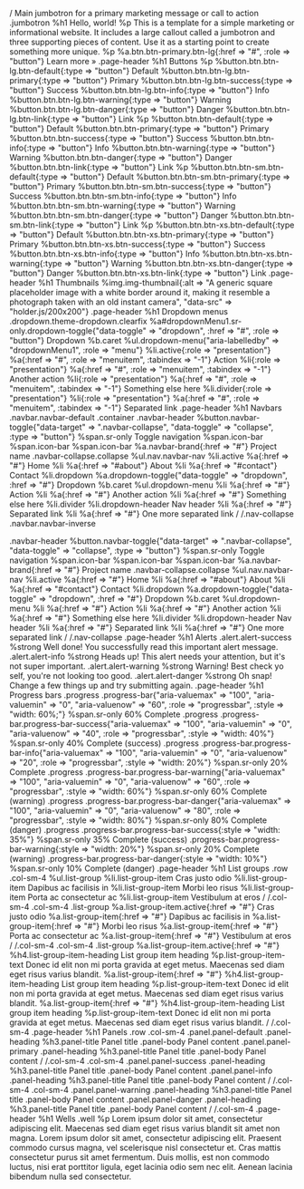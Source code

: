  / Main jumbotron for a primary marketing message or call to action
      .jumbotron
        %h1 Hello, world!
        %p This is a template for a simple marketing or informational website. It includes a large callout called a jumbotron and three supporting pieces of content. Use it as a starting point to create something more unique.
        %p
          %a.btn.btn-primary.btn-lg{:href => "#", :role => "button"} Learn more &raquo;
      .page-header
        %h1 Buttons
      %p
        %button.btn.btn-lg.btn-default{:type => "button"} Default
        %button.btn.btn-lg.btn-primary{:type => "button"} Primary
        %button.btn.btn-lg.btn-success{:type => "button"} Success
        %button.btn.btn-lg.btn-info{:type => "button"} Info
        %button.btn.btn-lg.btn-warning{:type => "button"} Warning
        %button.btn.btn-lg.btn-danger{:type => "button"} Danger
        %button.btn.btn-lg.btn-link{:type => "button"} Link
      %p
        %button.btn.btn-default{:type => "button"} Default
        %button.btn.btn-primary{:type => "button"} Primary
        %button.btn.btn-success{:type => "button"} Success
        %button.btn.btn-info{:type => "button"} Info
        %button.btn.btn-warning{:type => "button"} Warning
        %button.btn.btn-danger{:type => "button"} Danger
        %button.btn.btn-link{:type => "button"} Link
      %p
        %button.btn.btn-sm.btn-default{:type => "button"} Default
        %button.btn.btn-sm.btn-primary{:type => "button"} Primary
        %button.btn.btn-sm.btn-success{:type => "button"} Success
        %button.btn.btn-sm.btn-info{:type => "button"} Info
        %button.btn.btn-sm.btn-warning{:type => "button"} Warning
        %button.btn.btn-sm.btn-danger{:type => "button"} Danger
        %button.btn.btn-sm.btn-link{:type => "button"} Link
      %p
        %button.btn.btn-xs.btn-default{:type => "button"} Default
        %button.btn.btn-xs.btn-primary{:type => "button"} Primary
        %button.btn.btn-xs.btn-success{:type => "button"} Success
        %button.btn.btn-xs.btn-info{:type => "button"} Info
        %button.btn.btn-xs.btn-warning{:type => "button"} Warning
        %button.btn.btn-xs.btn-danger{:type => "button"} Danger
        %button.btn.btn-xs.btn-link{:type => "button"} Link
      .page-header
        %h1 Thumbnails
      %img.img-thumbnail{:alt => "A generic square placeholder image with a white border around it, making it resemble a photograph taken with an old instant camera", "data-src" => "holder.js/200x200"}
        .page-header
          %h1 Dropdown menus
        .dropdown.theme-dropdown.clearfix
          %a#dropdownMenu1.sr-only.dropdown-toggle{"data-toggle" => "dropdown", :href => "#", :role => "button"}
            Dropdown
            %b.caret
          %ul.dropdown-menu{"aria-labelledby" => "dropdownMenu1", :role => "menu"}
            %li.active{:role => "presentation"}
              %a{:href => "#", :role => "menuitem", :tabindex => "-1"} Action
            %li{:role => "presentation"}
              %a{:href => "#", :role => "menuitem", :tabindex => "-1"} Another action
            %li{:role => "presentation"}
              %a{:href => "#", :role => "menuitem", :tabindex => "-1"} Something else here
            %li.divider{:role => "presentation"}
            %li{:role => "presentation"}
              %a{:href => "#", :role => "menuitem", :tabindex => "-1"} Separated link
        .page-header
          %h1 Navbars
        .navbar.navbar-default
          .container
            .navbar-header
              %button.navbar-toggle{"data-target" => ".navbar-collapse", "data-toggle" => "collapse", :type => "button"}
                %span.sr-only Toggle navigation
                %span.icon-bar
                %span.icon-bar
                %span.icon-bar
              %a.navbar-brand{:href => "#"} Project name
            .navbar-collapse.collapse
              %ul.nav.navbar-nav
                %li.active
                  %a{:href => "#"} Home
                %li
                  %a{:href => "#about"} About
                %li
                  %a{:href => "#contact"} Contact
                %li.dropdown
                  %a.dropdown-toggle{"data-toggle" => "dropdown", :href => "#"}
                    Dropdown
                    %b.caret
                  %ul.dropdown-menu
                    %li
                      %a{:href => "#"} Action
                    %li
                      %a{:href => "#"} Another action
                    %li
                      %a{:href => "#"} Something else here
                    %li.divider
                    %li.dropdown-header Nav header
                    %li
                      %a{:href => "#"} Separated link
                    %li
                      %a{:href => "#"} One more separated link
            / /.nav-collapse
        .navbar.navbar-inverse

 .navbar-header
              %button.navbar-toggle{"data-target" => ".navbar-collapse", "data-toggle" => "collapse", :type => "button"}
                %span.sr-only Toggle navigation
                %span.icon-bar
                %span.icon-bar
                %span.icon-bar
              %a.navbar-brand{:href => "#"} Project name
            .navbar-collapse.collapse
              %ul.nav.navbar-nav
                %li.active
                  %a{:href => "#"} Home
                %li
                  %a{:href => "#about"} About
                %li
                  %a{:href => "#contact"} Contact
                %li.dropdown
                  %a.dropdown-toggle{"data-toggle" => "dropdown", :href => "#"}
                    Dropdown
                    %b.caret
                  %ul.dropdown-menu
                    %li
                      %a{:href => "#"} Action
                    %li
                      %a{:href => "#"} Another action
                    %li
                      %a{:href => "#"} Something else here
                    %li.divider
                    %li.dropdown-header Nav header
                    %li
                      %a{:href => "#"} Separated link
                    %li
                      %a{:href => "#"} One more separated link
            / /.nav-collapse
        .page-header
          %h1 Alerts
        .alert.alert-success
          %strong Well done!
          You successfully read this important alert message.
        .alert.alert-info
          %strong Heads up!
          This alert needs your attention, but it's not super important.
        .alert.alert-warning
          %strong Warning!
          Best check yo self, you're not looking too good.
        .alert.alert-danger
          %strong Oh snap!
          Change a few things up and try submitting again.
        .page-header
          %h1 Progress bars
        .progress
          .progress-bar{"aria-valuemax" => "100", "aria-valuemin" => "0", "aria-valuenow" => "60", :role => "progressbar", :style => "width: 60%;"}
            %span.sr-only 60% Complete
        .progress
          .progress-bar.progress-bar-success{"aria-valuemax" => "100", "aria-valuemin" => "0", "aria-valuenow" => "40", :role => "progressbar", :style => "width: 40%"}
            %span.sr-only 40% Complete (success)
        .progress
          .progress-bar.progress-bar-info{"aria-valuemax" => "100", "aria-valuemin" => "0", "aria-valuenow" => "20", :role => "progressbar", :style => "width: 20%"}
            %span.sr-only 20% Complete
        .progress
          .progress-bar.progress-bar-warning{"aria-valuemax" => "100", "aria-valuemin" => "0", "aria-valuenow" => "60", :role => "progressbar", :style => "width: 60%"}
            %span.sr-only 60% Complete (warning)
        .progress
          .progress-bar.progress-bar-danger{"aria-valuemax" => "100", "aria-valuemin" => "0", "aria-valuenow" => "80", :role => "progressbar", :style => "width: 80%"}
            %span.sr-only 80% Complete (danger)
        .progress
          .progress-bar.progress-bar-success{:style => "width: 35%"}
            %span.sr-only 35% Complete (success)
          .progress-bar.progress-bar-warning{:style => "width: 20%"}
            %span.sr-only 20% Complete (warning)
          .progress-bar.progress-bar-danger{:style => "width: 10%"}
            %span.sr-only 10% Complete (danger)
        .page-header
          %h1 List groups
        .row
          .col-sm-4
            %ul.list-group
              %li.list-group-item Cras justo odio
              %li.list-group-item Dapibus ac facilisis in
              %li.list-group-item Morbi leo risus
              %li.list-group-item Porta ac consectetur ac
              %li.list-group-item Vestibulum at eros
          / /.col-sm-4
          .col-sm-4
            .list-group
              %a.list-group-item.active{:href => "#"}
                Cras justo odio
              %a.list-group-item{:href => "#"} Dapibus ac facilisis in
              %a.list-group-item{:href => "#"} Morbi leo risus
              %a.list-group-item{:href => "#"} Porta ac consectetur ac
              %a.list-group-item{:href => "#"} Vestibulum at eros
          / /.col-sm-4
          .col-sm-4
            .list-group
              %a.list-group-item.active{:href => "#"}
                %h4.list-group-item-heading List group item heading
                %p.list-group-item-text Donec id elit non mi porta gravida at eget metus. Maecenas sed diam eget risus varius blandit.
              %a.list-group-item{:href => "#"}
                %h4.list-group-item-heading List group item heading
                %p.list-group-item-text Donec id elit non mi porta gravida at eget metus. Maecenas sed diam eget risus varius blandit.
              %a.list-group-item{:href => "#"}
                %h4.list-group-item-heading List group item heading
                %p.list-group-item-text Donec id elit non mi porta gravida at eget metus. Maecenas sed diam eget risus varius blandit.
          / /.col-sm-4
        .page-header
          %h1 Panels
        .row
          .col-sm-4
            .panel.panel-default
              .panel-heading
                %h3.panel-title Panel title
              .panel-body
                Panel content
            .panel.panel-primary
              .panel-heading
                %h3.panel-title Panel title
              .panel-body
                Panel content
          / /.col-sm-4
          .col-sm-4
            .panel.panel-success
              .panel-heading
                %h3.panel-title Panel title
              .panel-body
                Panel content
            .panel.panel-info
              .panel-heading
                %h3.panel-title Panel title
              .panel-body
                Panel content
          / /.col-sm-4
          .col-sm-4
            .panel.panel-warning
              .panel-heading
                %h3.panel-title Panel title
              .panel-body
                Panel content
            .panel.panel-danger
              .panel-heading
                %h3.panel-title Panel title
              .panel-body
                Panel content
          / /.col-sm-4
        .page-header
          %h1 Wells
        .well
          %p Lorem ipsum dolor sit amet, consectetur adipiscing elit. Maecenas sed diam eget risus varius blandit sit amet non magna. Lorem ipsum dolor sit amet, consectetur adipiscing elit. Praesent commodo cursus magna, vel scelerisque nisl consectetur et. Cras mattis consectetur purus sit amet fermentum. Duis mollis, est non commodo luctus, nisi erat porttitor ligula, eget lacinia odio sem nec elit. Aenean lacinia bibendum nulla sed consectetur.